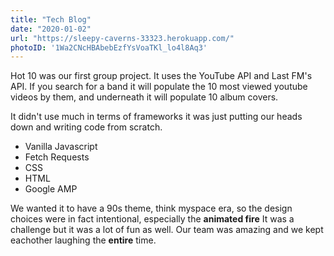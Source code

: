 ```yaml
---
title: "Tech Blog"
date: "2020-01-02"
url: "https://sleepy-caverns-33323.herokuapp.com/"
photoID: '1Wa2CNcHBAbebEzfYsVoaTKl_lo4l8Aq3'
---
```


Hot 10 was our first group project. It uses the YouTube API and Last FM's API. If you search for a band it will populate the 10 most viewed youtube videos by them, and underneath it will populate 10 album covers.

It didn't use much in terms of frameworks it was just putting our heads down and writing code from scratch.

- Vanilla Javascript
- Fetch Requests
- CSS
- HTML
- Google AMP

We wanted it to have a 90s theme, think myspace era, so the design choices were in fact intentional, especially the **animated fire**
It was a challenge but it was a lot of fun as well. Our team was amazing and we kept eachother laughing the **entire** time.
